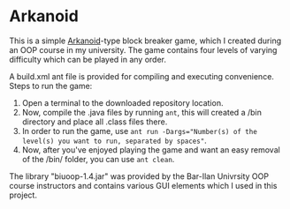 <h1>Arkanoid</h1>

This is a simple [Arkanoid](https://en.wikipedia.org/wiki/Arkanoid)-type block breaker game, which I created during an OOP course in my university.
The game contains four levels of varying difficulty which can be played in any order.

A build.xml ant file is provided for compiling and executing convenience.
Steps to run the game:
1. Open a terminal to the downloaded repository location.
2. Now, compile the .java files by running `ant`, this will created a /bin directory and place all .class files there.
3. In order to run the game, use `ant run -Dargs="Number(s) of the level(s) you want to run, separated by spaces"`.
4. Now, after you've enjoyed playing the game and want an easy removal of the /bin/ folder, you can use `ant clean`.


The library "biuoop-1.4.jar" was provided by the Bar-Ilan Univrsity OOP course instructors and contains various GUI elements which I used in this project.
